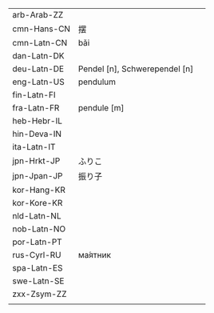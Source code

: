 | | | |
|-|-|-|
| arb-Arab-ZZ |  |  |
| cmn-Hans-CN | 摆 |  |
| cmn-Latn-CN | bǎi |  |
| dan-Latn-DK |  |  |
| deu-Latn-DE | Pendel [n], Schwerependel [n] |  |
| eng-Latn-US | pendulum |  |
| fin-Latn-FI |  |  |
| fra-Latn-FR | pendule [m] |  |
| heb-Hebr-IL |  |  |
| hin-Deva-IN |  |  |
| ita-Latn-IT |  |  |
| jpn-Hrkt-JP | ふりこ |  |
| jpn-Jpan-JP | 振り子 |  |
| kor-Hang-KR |  |  |
| kor-Kore-KR |  |  |
| nld-Latn-NL |  |  |
| nob-Latn-NO |  |  |
| por-Latn-PT |  |  |
| rus-Cyrl-RU | ма́ятник |  |
| spa-Latn-ES |  |  |
| swe-Latn-SE |  |  |
| zxx-Zsym-ZZ |  |  |
|  |  |  |
